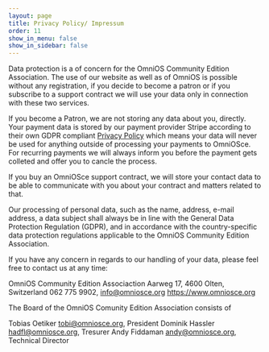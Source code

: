 ```yaml
---
layout: page
title: Privacy Policy/ Impressum
order: 11
show_in_menu: false
show_in_sidebar: false
---
```


Data protection is a of concern for the OmniOS Community Edition Association. The use of
our website as well as of OmniOS is possible without any registration, if
you decide to become a patron or if you subscribe to a support contract 
we will use your data only in connection with these two services.

If you become a Patron, we are not storing any data about you, directly.
Your payment data is stored by our payment provider Stripe according to
their own GDPR compliant [Privacy Policy](https://stripe.com/ch/privacy)
which means your data will never be used for anything outside of processing
your payments to OmniOSce. For recurring payments we will always inform you
before the payment gets colleted and offer you to cancle the process.

If you buy an OmniOSce support contract, we will store your contact data
to be able to communicate with you about your contract and matters related
to that.

Our processing of personal data, such as the name, address, e-mail
address, a data subject shall always be in line with
the General Data Protection Regulation (GDPR), and in accordance with the
country-specific data protection regulations applicable to the OmniOS
Community Edition Association.

If you have any concern in regards to our handling of your data, please feel
free to contact us at any time:

OmniOS Community Edition Associaction 
Aarweg 17, 4600 Olten, Switzerland 
062 775 9902, info@omniosce.org 
<https://www.omniosce.org>

The Board of the OmniOS Comunity Edition Association consists of

Tobias Oetiker <tobi@omniosce.org>, President 
Dominik Hassler <hadfl@omniosce.org>, Tresurer 
Andy Fiddaman <andy@omniosce.org>, Technical Director
